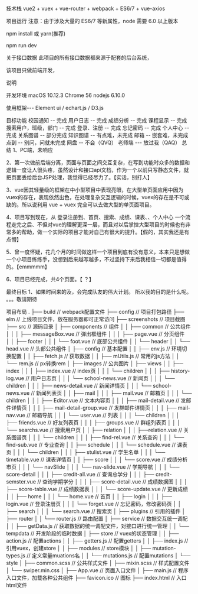 #
技术栈
vue2 + vuex + vue-router + webpack + ES6/7 + vue-axios 

项目运行
注意：由于涉及大量的 ES6/7 等新属性，node 需要 6.0 以上版本

npm install 或 yarn(推荐)

npm run dev

关于接口数据
此项目的所有接口数据都来源于配套的后台系统，

该项目只做前端开发，

说明

开发环境 macOS 10.12.3 Chrome 56  nodejs 6.10.0

使用框架--- Element ui  /  echart.js  /  D3.js

目标功能
 校园通知 -- 完成
 用户日志 -- 完成
 成绩分析 -- 完成
 课程显示 -- 完成
 搜索用户，班级，部门  -- 完成
 登录、注册 -- 完成
 忘记密码 -- 完成
 个人中心 -- 完成
 关系图谱 -- 部分完成
 知识图谱 -- 有点难，未完成 
 邮箱 -- 嵌套难，未完成 
 点到 -- 别问，问就未完成
 网盘 -- 不会（QVQ）
 老师端 ---  放过我（QAQ）
总结
1、PC端，未响应

2、第一次做前后端分离，页面与页面之间交互复杂，在写到功能时众多的数据和逻辑一度让人很头疼，虽然设计和接口api文档，作为一个以前只写静态文件，就把页面丢给后台JSP处理，我觉得已经尽力了。【实话，别打人】

3、vue因其轻量级的框架在中小型项目中表现亮眼，在大型单页面应用中因为vuex的存在，表现依然出色，在处理复杂交互逻辑的时候，vuex的存在是不可或缺的。所以说利用 vue + vuex 完全可以去做大型的单页面项目。

4、项目写到现在，从 登录注册到、首页、搜索、成绩、课表、、个人中心 一个流程走完之后、不但对vue的理解更深一层，而且对以后掌控大型项目的时候也有非常多的帮助，做一个实际的项目才能对自己有很大的提升。【假的，其实我还是有点懵】

5、曾一度怀疑，花几个月的时间做这样一个项目到底有没有意义，本来只是想做一个小项目练练手，没想到后来越写越多，不过坚持下来后我相信一切都是值得的。【emmmmm】

6、项目已经完成，共4个页面。【 ？】

最终目标
1、如果时间来的及，会完成队友的伟大计划。
所以我的目的是什么呢。
。。。敬请期待

项目布局
.
├── build                                       // webpack配置文件
├── config                                      // 项目打包路径
├── elm                                         // 上线项目文件，放在服务器即可正常访问
├── screenshots                                 // 项目截图
├── src                                         // 源码目录
│   ├── components                              // 组件
│   │   ├── common                              // 公共组件
│   │   │   ├── messageBox.vue                  // 弹出框组件
│   │   │   ├── page.vue                        // 分页组件           
│   │   ├── footer
│   │   │   └── foot.vue                        // 底部公共组件
│   │   └── header
│   │       └── head.vue                        // 头部公共组件
│   ├── config                                  // 基本配置
│   │   ├── env.js                              // 环境切换配置
│   │   ├── fetch.js                            // 获取数据
│   │   ├── mUtils.js                           // 常用的js方法
│   │   └── rem.js                              // px转换rem
│   ├── images                                  // 公共图片
│   ├── views
│   │   ├── index
│   │   │   ├── index.vue                        // index页
│   │   │   └── children
│   │   │       ├── history-log.vue              // 用户日志页
│   │   │       └── school-news.vue              // 新闻页
│   │   │           └── children
│   │   │               ├── news-detail.vue      // 新闻详情页
│   │   │               └── school-news.vue      // 新闻列表页
│   │   ├── mail
│   │   │   ├── mail.vue                         // 邮箱页
│   │   │   └── children
│   │   │       ├── Editor.vue                   // 文本内容页
│   │   │       ├── mail-detail.vue              // 发邮件详情页
│   │   │       ├── mail-detail-group.vue        // 发群邮件详情页
│   │   │       ├── mail-nav.vue                 // 邮箱导航
│   │   │       └── user.vue                     // 列表
│   │   │           └── children
│   │   │               ├── friends.vue          // 好友列表页
│   │   │               ├── groups.vue           // 群组列表页
│   │   │               └── searchs.vue          // 搜索用户页
│   │   ├── relation
│   │   │   ├──relation.vue                      // 关系图谱页
│   │   │   └── children
│   │   │       ├── find-rel.vue                 // 关系查询
│   │   │       └──  find-sub.vue                // 专业查询
│   │   ├── schedule
│   │   │   └── schedule.vue                     // 课表页
│   │   │   └── children
│   │   │       ├── stulist.vue                  // 学生名单
│   │   │       └── timetable.vue                // 课表详情页
│   │   ├── score
│   │   │   └── score.vue                        // 成绩分析市页
│   │   │   └── navSlide
│   │   │       └── nav-slide.vue                // 学期导航
│   │   │   └── score-detail
│   │   │       ├── credit-all.vue               // 查询总学分
│   │   │       ├── credit-semster.vue           // 查询学期学分
│   │   │       ├── score-detail.vue             // 成绩数据图
│   │   │       ├── score-table.vue              // 成绩数据表
│   │   │       └── score-update.vue             // 更新成绩
│   │   ├── home
│   │   │   └── home.vue                        // 首页
│   │   ├── login
│   │   │   ├── login.vue                       // 登录注册页
│   │   │   └── forget.vue                      // 忘记密码，修改密码页
│   │   ├── search
│   │   │   └── search.vue                      // 搜索页
│   ├── plugins                                 // 引用的插件
│   ├── router
│   │   └── router.js                           // 路由配置
│   ├── service                                 // 数据交互统一调配
│   │   ├── getData.js                          // 获取数据的统一调配文件，对接口进行统一管理
│   │   └── tempdata                            // 开发阶段的临时数据
│   ├── store                                   // vuex的状态管理
│   │   ├── action.js                           // 配置actions
│   │   ├── getters.js                          // 配置getters
│   │   ├── index.js                            // 引用vuex，创建store
│   │   ├── modules                             // store模块
│   │   ├── mutation-types.js                   // 定义常量muations名
│   │   └── mutations.js                        // 配置mutations
│   └── style
│       ├── common.scss                         // 公共样式文件
│       ├── mixin.scss                          // 样式配置文件
│       └── swiper.min.css
│   ├── App.vue                                 // 页面入口文件
│   ├── main.js                                 // 程序入口文件，加载各种公共组件
├── favicon.ico                                 // 图标
├── index.html                                  // 入口html文件
